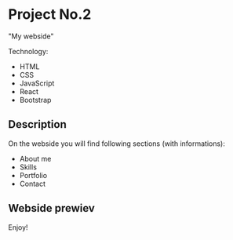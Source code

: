 # Project No.2

"My webside"

Technology: 

- HTML 
- CSS
- JavaScript
- React
- Bootstrap

## Description


On the webside you will find following sections (with informations):
* About me
* Skills
* Portfolio
* Contact

## Webside prewiev



Enjoy!